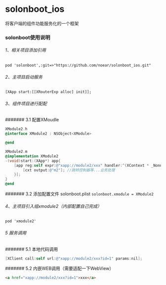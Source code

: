 # solonboot_ios
将客户端的组件功能服务化的一个框架

### solonboot使用说明

###### 1、相关项目添加引用

`pod 'solonboot',:git=>"https://github.com/noear/solonboot_ios.git"`

###### 2、主项目启动服务
`[XApp start:[[XRouterExp alloc] init]];`

###### 3、组件项目进行配配
####### 3.1 配置XMoudle
```Objective-C
XModule2.h
@interface XModule2 : NSObject<XModule>

@end

XModule2.m
@implementation XModule2
-(void)start:(XApp*) app{
    [app reg:self expr:@"xapp://module2/xxx" handler:^(XContext * _Nonnull cxt) {
        [cxt output:@"m2"]; //跳转控制器等...业务处理
    }];
}
@end
```
####### 3.2 添加配置文件 solonboot.plist
`solonboot.xmodule = XModule2`

###### 4、主项目引入组xmodule2（内部配置自己完成）
`pod 'xmodule2'`

###### 5 服务调用
####### 5.1 本地代码调用
```Objective-C
[XClient call:self url:@"xapp://module2/xxx?id=1" params:nil];
```
####### 5.2 内嵌WEB调用（需要适配一下WebView）
```html
<a href="xapp://module2/xxx?id=1">xxx</a>
```
